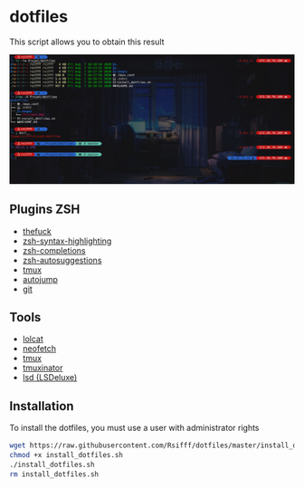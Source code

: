 # dotfiles

This script allows you to obtain this result 

![](images/screen.PNG)

## Plugins ZSH

- [thefuck](https://github.com/nvbn/thefuck)
- [zsh-syntax-highlighting](https://github.com/zsh-users/zsh-syntax-highlighting)
- [zsh-completions](https://github.com/zsh-users/zsh-completions)
- [zsh-autosuggestions](https://github.com/zsh-users/zsh-autosuggestions)
- [tmux](https://github.com/ohmyzsh/ohmyzsh/tree/master/plugins/tmux)
- [autojump](https://github.com/wting/autojump)
- [git](https://github.com/ohmyzsh/ohmyzsh/tree/master/plugins/git)

## Tools 

- [lolcat](https://github.com/busyloop/lolcat)
- [neofetch](https://github.com/dylanaraps/neofetch)
- [tmux](https://github.com/tmux/tmux/wiki)
- [tmuxinator](https://github.com/tmuxinator/tmuxinator)
- [lsd (LSDeluxe)](https://github.com/Peltoche/lsd)



## Installation

To install the dotfiles, you must use a user with administrator rights

```bash
wget https://raw.githubusercontent.com/Rsifff/dotfiles/master/install_dotfiles.sh
chmod +x install_dotfiles.sh
./install_dotfiles.sh
rm install_dotfiles.sh
